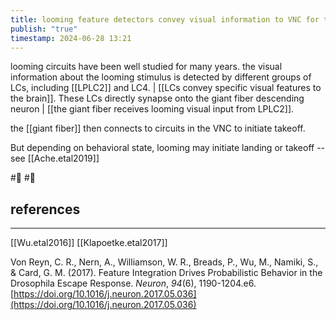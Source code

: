 ```yaml
---
title: looming feature detectors convey visual information to VNC for takeoff response
publish: "true"
timestamp: 2024-06-28 13:21
---
```

looming circuits have been well studied for many years. the visual information about the looming stimulus is detected by different groups of LCs, including [[LPLC2]] and LC4. | [[LCs convey specific visual features to the brain]]. These LCs directly synapse onto the giant fiber descending neuron | [[the giant fiber receives looming visual input from LPLC2]]. 

the [[giant fiber]] then connects to circuits in the VNC to initiate takeoff. 

But depending on behavioral state, looming may initiate landing or takeoff -- see [[Ache.etal2019]] 

#🥚 #🌱 
## references
---
[[Wu.etal2016]] 
[[Klapoetke.etal2017]]

Von Reyn, C. R., Nern, A., Williamson, W. R., Breads, P., Wu, M., Namiki, S., & Card, G. M. (2017). Feature Integration Drives Probabilistic Behavior in the Drosophila Escape Response. _Neuron_, _94_(6), 1190-1204.e6. [https://doi.org/10.1016/j.neuron.2017.05.036](https://doi.org/10.1016/j.neuron.2017.05.036)